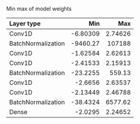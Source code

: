 Min max of model weights

| Layer type         |         Min |          Max |
|:-------------------|------------:|-------------:|
| Conv1D             |    -6.80309 |      2.74626 |
| BatchNormalization | -9460.27    | 107188       |
| Conv1D             |    -1.62584 |      2.62613 |
| Conv1D             |    -2.41533 |      2.15913 |
| BatchNormalization |   -23.2255  |    559.13    |
| Conv1D             |    -2.6656  |      2.63537 |
| Conv1D             |    -2.13449 |      2.46788 |
| BatchNormalization |   -38.4324  |   6577.62    |
| Dense              |    -2.0295  |      2.24652 |